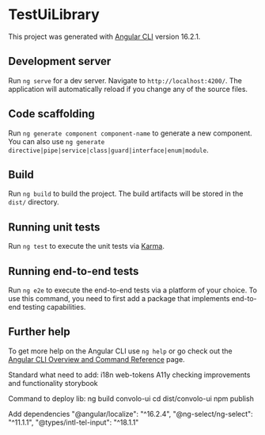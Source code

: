 # TestUiLibrary

This project was generated with [Angular CLI](https://github.com/angular/angular-cli) version 16.2.1.

## Development server

Run `ng serve` for a dev server. Navigate to `http://localhost:4200/`. The application will automatically reload if you change any of the source files.

## Code scaffolding

Run `ng generate component component-name` to generate a new component. You can also use `ng generate directive|pipe|service|class|guard|interface|enum|module`.

## Build

Run `ng build` to build the project. The build artifacts will be stored in the `dist/` directory.

## Running unit tests

Run `ng test` to execute the unit tests via [Karma](https://karma-runner.github.io).

## Running end-to-end tests

Run `ng e2e` to execute the end-to-end tests via a platform of your choice. To use this command, you need to first add a package that implements end-to-end testing capabilities.

## Further help

To get more help on the Angular CLI use `ng help` or go check out the [Angular CLI Overview and Command Reference](https://angular.io/cli) page.

Standard what need to add:
  i18n
  web-tokens
  A11y
  checking improvements and functionality
  storybook
  
Command to deploy lib:
ng build convolo-ui
cd dist/convolo-ui
npm publish

Add dependencies
    "@angular/localize": "^16.2.4",
    "@ng-select/ng-select": "^11.1.1",
    "@types/intl-tel-input": "^18.1.1"
